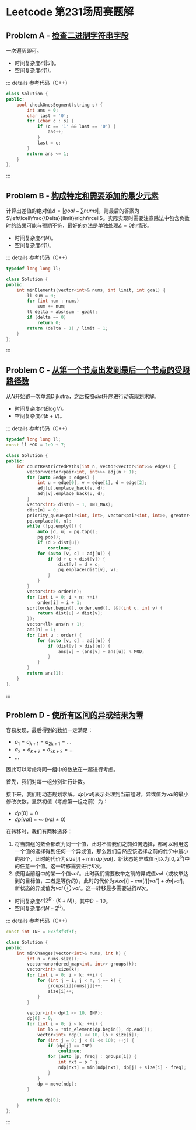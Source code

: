 # Leetcode 第231场周赛题解

## Problem A - [检查二进制字符串字段](https://leetcode-cn.com/problems/check-if-binary-string-has-at-most-one-segment-of-ones/)

一次遍历即可。

- 时间复杂度$\mathcal{O}(|S|)$。
- 空间复杂度$\mathcal{O}(1)$。

::: details 参考代码（C++）

```cpp
class Solution {
public:
    bool checkOnesSegment(string s) {
        int ans = 0;
        char last = '0';
        for (char c : s) {
            if (c == '1' && last == '0') {
                ans++;
            }
            last = c;
        }
        return ans <= 1;
    }
};
```

:::

## Problem B - [构成特定和需要添加的最少元素](https://leetcode-cn.com/problems/minimum-elements-to-add-to-form-a-given-sum/)

计算出差值的绝对值$\Delta=|goal-\sum nums|$，则最后的答案为$\left\lceil\frac{\Delta}{limit}\right\rceil$。实际实现时需要注意除法中包含负数时的结果可能与预期不符，最好的办法是单独处理$\Delta=0$的情形。

- 时间复杂度$\mathcal{O}(N)$。
- 空间复杂度$\mathcal{O}(1)$。

::: details 参考代码（C++）

```cpp
typedef long long ll;

class Solution {
public:
    int minElements(vector<int>& nums, int limit, int goal) {
        ll sum = 0;
        for (int num : nums)
            sum += num;
        ll delta = abs(sum - goal);
        if (delta == 0)
            return 0;
        return (delta - 1) / limit + 1;
    }
};
```

:::

## Problem C - [从第一个节点出发到最后一个节点的受限路径数](https://leetcode-cn.com/problems/number-of-restricted-paths-from-first-to-last-node/)

从$N$开始跑一次单源Dijkstra，之后按照$dist$升序进行动态规划求解。

- 时间复杂度$\mathcal{O}(E\log V)$。
- 空间复杂度$\mathcal{O}(E+V)$。

::: details 参考代码（C++）

```cpp
typedef long long ll;
const ll MOD = 1e9 + 7;

class Solution {
public:
    int countRestrictedPaths(int n, vector<vector<int>>& edges) {
        vector<vector<pair<int, int>>> adj(n + 1);
        for (auto &edge : edges) {
            int u = edge[0], v = edge[1], d = edge[2];
            adj[u].emplace_back(v, d);
            adj[v].emplace_back(u, d);
        }
        vector<int> dist(n + 1, INT_MAX);
        dist[n] = 0;
        priority_queue<pair<int, int>, vector<pair<int, int>>, greater<>> pq;
        pq.emplace(0, n);
        while (!pq.empty()) {
            auto [d, u] = pq.top();
            pq.pop();
            if (d > dist[u])
                continue;
            for (auto [v, c] : adj[u]) {
                if (d + c < dist[v]) {
                    dist[v] = d + c;
                    pq.emplace(dist[v], v);
                }
            }
        }
        vector<int> order(n);
        for (int i = 0; i < n; ++i)
            order[i] = i + 1;
        sort(order.begin(), order.end(), [&](int u, int v) {
            return dist[u] < dist[v]; 
        });
        vector<ll> ans(n + 1);
        ans[n] = 1;
        for (int u : order) {
            for (auto [v, c] : adj[u]) {
                if (dist[v] > dist[u]) {
                    ans[v] = (ans[v] + ans[u]) % MOD;
                }
            }
        }
        return ans[1];
    }
};
```

:::

## Problem D - [使所有区间的异或结果为零](https://leetcode-cn.com/contest/weekly-contest-231/problems/make-the-xor-of-all-segments-equal-to-zero/)

容易发现，最后得到的数组一定满足：

- $a_1=a_{k+1}=a_{2k+1}=\dots$
- $a_2=a_{k+2}=a_{2k+2}=\dots$
- $\dots$

因此可以考虑将同一组中的数放在一起进行考虑。

首先，我们对每一组分别进行计数。

接下来，我们用动态规划求解。$dp[val]$表示处理到当前组时，异或值为$val$的最小修改次数。显然初值（考虑第一组之前）为：

- $dp[0]=0$
- $dp[val]=\infty\ (val\neq0)$

在转移时，我们有两种选择：

1. 将当前组的数全都改为同一个值，此时不管我们之前如何选择，都可以利用这一个值的选择得到任何一个异或值，那么我们自然应该选择之前的代价中最小的那个，此时的代价为$size[i]+\min{dp[val]}$，新状态的异或值可以为$[0,2^D)$中的任意一个值。这一转移需要进行$K$次。
2. 使用当前组中的某一个值$val'$。此时我们需要枚举之前的异或值$val$（或枚举达到的目标值，二者是等价的），此时的代价为$size[i]-cnt[i][val']+dp[val]$，新状态的异或值为$val\oplus val'$。这一转移最多需要进行$N$次。

- 时间复杂度$\mathcal{O}(2^D\cdot(K+N))$。其中$D=10$。
- 空间复杂度$\mathcal{O}(N + 2^D)$。

::: details 参考代码（C++）

```cpp
const int INF = 0x3f3f3f3f;

class Solution {
public:
    int minChanges(vector<int>& nums, int k) {
        int n = nums.size();
        vector<unordered_map<int, int>> groups(k);
        vector<int> size(k);
        for (int i = 0; i < k; ++i) {
            for (int j = i; j < n; j += k) {
                groups[i][nums[j]]++;
                size[i]++;
            }
        }
        
        vector<int> dp(1 << 10, INF);
        dp[0] = 0;
        for (int i = 0; i < k; ++i) {
            int lo = *min_element(dp.begin(), dp.end());
            vector<int> ndp(1 << 10, lo + size[i]);
            for (int j = 0; j < (1 << 10); ++j) {
                if (dp[j] == INF)
                    continue;
                for (auto [p, freq] : groups[i]) {
                    int nxt = p ^ j;
                    ndp[nxt] = min(ndp[nxt], dp[j] + size[i] - freq);
                }
            }
            dp = move(ndp);
        }
        
        return dp[0];
    }
};
```

:::

<Utterances />
